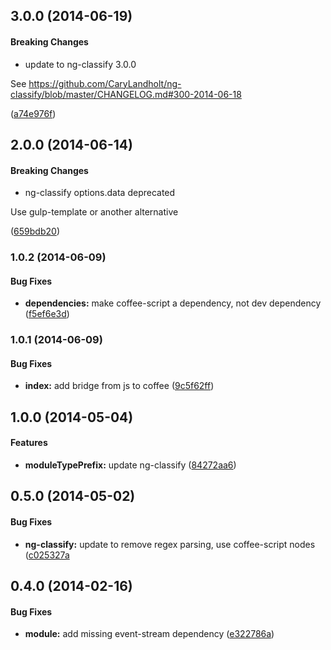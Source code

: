 ## 3.0.0 (2014-06-19)


#### Breaking Changes

* update to ng-classify 3.0.0

See https://github.com/CaryLandholt/ng-classify/blob/master/CHANGELOG.md#300-2014-06-18

 ([a74e976f](https://github.com/CaryLandholt/gulp-ng-classify/commit/a74e976feeb225f09ef786a214342edec3aad554))


## 2.0.0 (2014-06-14)


#### Breaking Changes

* ng-classify options.data deprecated

Use gulp-template or another alternative

 ([659bdb20](https://github.com/CaryLandholt/gulp-ng-classify/commit/659bdb20d11db6ad36d536349b6cd6fa30bc55d1))


### 1.0.2  (2014-06-09)


#### Bug Fixes

* **dependencies:** make coffee-script a dependency, not dev dependency ([f5ef6e3d](https://github.com/CaryLandholt/gulp-ng-classify/commit/f5ef6e3ddd2ac15ce9bf8ab4c011950e02d02d24))


### 1.0.1  (2014-06-09)


#### Bug Fixes

* **index:** add bridge from js to coffee ([9c5f62ff](https://github.com/CaryLandholt/gulp-ng-classify/commit/9c5f62fff77b2f062a805b425378875f87d689c1))


## 1.0.0  (2014-05-04)


#### Features

* **moduleTypePrefix:** update ng-classify ([84272aa6](https://github.com/CaryLandholt/gulp-ng-classify/commit/84272aa6ae6de84f2cab26f0278e9b447494e5fe))


## 0.5.0  (2014-05-02)


#### Bug Fixes

* **ng-classify:** update to remove regex parsing, use coffee-script nodes ([c025327a](https://github.com/CaryLandholt/gulp-ng-classify/commit/c025327a167b8e70640a9d38a0f5d6c168542227)


## 0.4.0  (2014-02-16)


#### Bug Fixes

* **module:** add missing event-stream dependency ([e322786a](https://github.com/CaryLandholt/gulp-ng-classify/commit/e322786a11c86e89c4a1397e2dc505fc980ef4de))